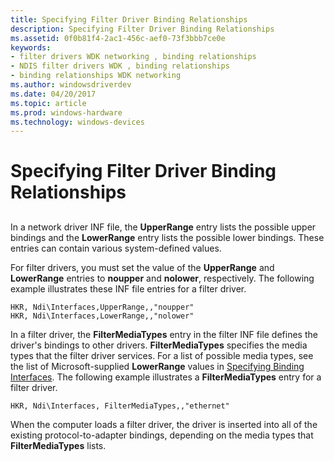 ```yaml
---
title: Specifying Filter Driver Binding Relationships
description: Specifying Filter Driver Binding Relationships
ms.assetid: 0f0b81f4-2ac1-456c-aef0-73f3bbb7ce0e
keywords:
- filter drivers WDK networking , binding relationships
- NDIS filter drivers WDK , binding relationships
- binding relationships WDK networking
ms.author: windowsdriverdev
ms.date: 04/20/2017
ms.topic: article
ms.prod: windows-hardware
ms.technology: windows-devices
---
```


# Specifying Filter Driver Binding Relationships


## <a href="" id="ddk-specifiying-filter-driver-binding-relationships-ng"></a>


In a network driver INF file, the **UpperRange** entry lists the possible upper bindings and the **LowerRange** entry lists the possible lower bindings. These entries can contain various system-defined values.

For filter drivers, you must set the value of the **UpperRange** and **LowerRange** entries to **noupper** and **nolower**, respectively. The following example illustrates these INF file entries for a filter driver.

```
HKR, Ndi\Interfaces,UpperRange,,"noupper"
HKR, Ndi\Interfaces,LowerRange,,"nolower"
```

In a filter driver, the **FilterMediaTypes** entry in the filter INF file defines the driver's bindings to other drivers. **FilterMediaTypes** specifies the media types that the filter driver services. For a list of possible media types, see the list of Microsoft-supplied **LowerRange** values in [Specifying Binding Interfaces](specifying-binding-interfaces.md). The following example illustrates a **FilterMediaTypes** entry for a filter driver.

```
HKR, Ndi\Interfaces, FilterMediaTypes,,"ethernet"
```

When the computer loads a filter driver, the driver is inserted into all of the existing protocol-to-adapter bindings, depending on the media types that **FilterMediaTypes** lists.

 

 





